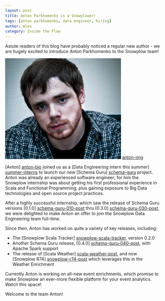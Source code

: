 ```yaml
---
layout: post
title: Anton Parkhomenko is a Snowplower!
tags: [anton parkhomenko, data engineer, hiring]
author: Alex
category: Inside the Plow
---
```


Astute readers of this blog have probably noticed a regular new author - we are hugely excited to introduce Anton Parkhomenko to the Snowplow team!

![anton-img] [anton-img]

[Anton] [anton-bio] joined us as a [Data Engineering intern this summer] [summer-interns] to launch our new [Schema Guru] [schema-guru] project. Anton was already an experienced software engineer; for him the Snowplow internship was about getting his first professional experience in Scala and Functional Programming, plus gaining exposure to Big Data technologies and open source project practices. 

After a highly successful internship, which saw the release of Schema Guru versions [0.1.0] [schema-guru-010-post] thru [0.3.0] [schema-guru-030-post], we were delighted to make Anton an offer to join the Snowplow Data Engineering team full-time.

Since then, Anton has worked on quite a variety of key releases, including:

* The [Snowplow Scala Tracker] [snowplow-scala-tracker], version 0.2.0
* Another Schema Guru release, [0.4.0] [schema-guru-040-post], with Apache Spark support
* The release of [Scala Weather] [scala-weather-post], and now [Snowplow R74] [snowplow-r74-post] which leverages this in the Weather Enrichment

Currently Anton is working on all-new event enrichments, which promise to make Snowplow an ever-more flexible platform for your event analytics. Watch this space!

Welcome to the team Anton!

[anton-bio]: /blog/authors/anton/
[anton-img]: /assets/img/blog/2015/12/anton-parkhomenko.png

[summer-interns]: /blog/2015/07/10/introducing-our-2015-summer-interns/

[snowplow-scala-tracker]: https://github.com/snowplow/snowplow-scala-tracker

[schema-guru]: https://github.com/snowplow/schema-guru/
[schema-guru-010-post]: /blog/2015/06/03/chema-guru-0.1.0-released-for-deriving-json-schemas-from-jsons/
[schema-guru-030-post]: /blog/2015/07/29/schema-guru-0.3.0-released-for-generating-redshift-tables-from-json-schemas/
[schema-guru-040-post]: /blog/2015/11/17/schema-guru-0.4.0-with-apache-spark-support-released/

[scala-weather-post]: /blog/2015/12/13/scala-weather-0.1.0-released/
[snowplow-r74-post]: /blog/2015/12/22/snowplow-r74-european-honey-buzzard-with-weather-enrichment-released/
